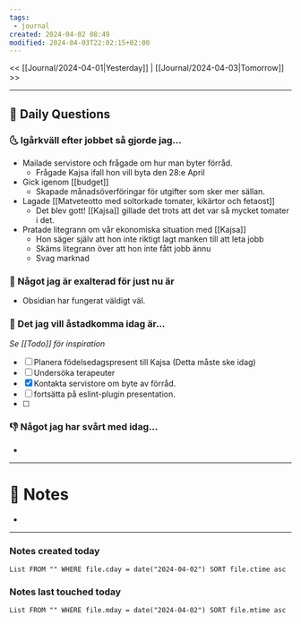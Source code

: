 ```yaml
---
tags:
 - journal
created: 2024-04-02 08:49
modified: 2024-04-03T22:02:15+02:00
---
```


<< [[Journal/2024-04-01|Yesterday]] | [[Journal/2024-04-03|Tomorrow]] >>

---
## 📅 Daily Questions
### 🌜 Igårkväll efter jobbet så gjorde jag...
- Mailade servistore och frågade om hur man byter förråd.
	- Frågade Kajsa ifall hon vill byta den 28:e April
- Gick igenom [[budget]]
	- Skapade månadsöverföringar för utgifter som sker mer sällan.
- Lagade [[Matveteotto med soltorkade tomater, kikärtor och fetaost]]
	- Det blev gott! [[Kajsa]] gillade det trots att det var så mycket tomater i det.
- Pratade litegrann om vår ekonomiska situation med [[Kajsa]]
	- Hon säger själv att hon inte riktigt lagt manken till att leta jobb
	- Skäms litegrann över att hon inte fått jobb ännu
	- Svag marknad

### 🙌 Något jag är exalterad för just nu är
- Obsidian har fungerat väldigt väl.

### 🚀 Det jag vill åstadkomma idag är...
_Se [[Todo]] för inspiration_
- [ ] Planera födelsedagspresent till Kajsa (Detta måste ske idag)
- [ ] Undersöka terapeuter
- [x] Kontakta servistore om byte av förråd.
- [ ] fortsätta på eslint-plugin presentation.
- [ ] 

### 👎 Något jag har svårt med idag...
- 

---
# 📝 Notes
- 
---
### Notes created today
```dataview
List FROM "" WHERE file.cday = date("2024-04-02") SORT file.ctime asc
```
### Notes last touched today
```dataview
List FROM "" WHERE file.mday = date("2024-04-02") SORT file.mtime asc
```
